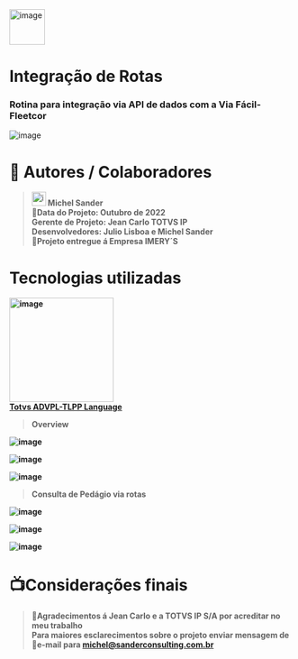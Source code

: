 <img width="63" alt="image" src="https://github.com/michelsander/ListaMunicipiosSmartView/assets/104599995/bc8494cd-ce9d-43cf-b302-8d916fc13900">

# Integração de Rotas
   ### Rotina para integração via API de dados com a Via Fácil-Fleetcor

![image](https://github.com/michelsander/Fleetcor/assets/104599995/e0d71c17-90e5-4194-a499-fe64bc131d57)

# 🥷 Autores / Colaboradores

   > <img width="25" alt="image" src="https://github.com/michelsander/ListaMunicipiosSmartView/assets/104599995/580142a7-666c-4ea7-b56f-f8dcd68f161c"><strong> Michel Sander<strong/><br>
   > 📆Data do Projeto: Outubro de 2022<BR>
   > Gerente de Projeto: Jean Carlo TOTVS IP<br>
   > Desenvolvedores: Julio Lisboa e Michel Sander<br>
   > 🏦Projeto entregue á Empresa IMERY´S
   
   
# Tecnologias utilizadas
<img width="185" alt="image" src="https://github.com/michelsander/ListaMunicipiosSmartView/assets/104599995/b7295cdc-2d45-40ee-bb43-ea05e2d9d705"><br>
[Totvs ADVPL-TLPP Language](https://www.totvs.com/blog/developers/advpl/)<br>

> Overview

![image](https://github.com/michelsander/Fleetcor/assets/104599995/32821f6e-404e-4444-a7be-f2eca07dcc4e)

![image](https://github.com/michelsander/Fleetcor/assets/104599995/03df6333-5d01-4f56-a76f-09c34b917ed3)

![image](https://github.com/michelsander/Fleetcor/assets/104599995/ff14fdd5-f631-4e00-be49-e500f73bb066)

> Consulta de Pedágio via rotas

![image](https://github.com/michelsander/Fleetcor/assets/104599995/85190986-e60c-4314-bcd8-a61f2c30f2c7)

![image](https://github.com/michelsander/Fleetcor/assets/104599995/46a1b2a6-228a-4007-a768-c0a43cf7fb58)

![image](https://github.com/michelsander/Fleetcor/assets/104599995/c22a5f2a-b739-4ffb-9328-dcb7bfef21c5)


# 📺Considerações finais
   > 🎉Agradecimentos á Jean Carlo e a TOTVS IP S/A por acreditar no meu trabalho<br>
   > Para maiores esclarecimentos sobre o projeto enviar mensagem de 📨e-mail para michel@sanderconsulting.com.br
